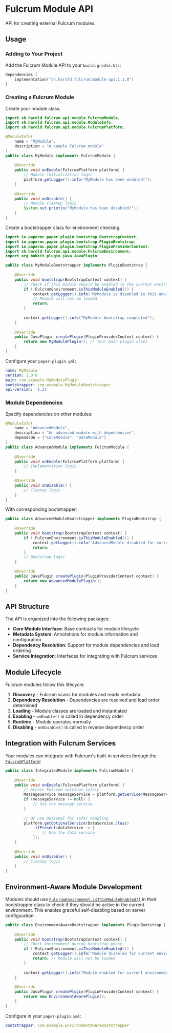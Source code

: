 # Fulcrum Module API

API for creating external Fulcrum modules.

## Usage

### Adding to Your Project

Add the Fulcrum Module API to your `build.gradle.kts`:

```kotlin
dependencies {
    implementation("sh.harold.fulcrum:module-api:1.1.0")
}
```

### Creating a Fulcrum Module

Create your module class:

```java
import sh.harold.fulcrum.api.module.FulcrumModule;
import sh.harold.fulcrum.api.module.ModuleInfo;
import sh.harold.fulcrum.api.module.FulcrumPlatform;

@ModuleInfo(
    name = "MyModule",
    description = "A sample Fulcrum module"
)
public class MyModule implements FulcrumModule {
    
    @Override
    public void onEnable(FulcrumPlatform platform) {
        // Module initialization logic
        platform.getLogger().info("MyModule has been enabled!");
    }
    
    @Override
    public void onDisable() {
        // Module cleanup logic
        System.out.println("MyModule has been disabled!");
    }
}
```

Create a bootstrapper class for environment checking:

```java
import io.papermc.paper.plugin.bootstrap.BootstrapContext;
import io.papermc.paper.plugin.bootstrap.PluginBootstrap;
import io.papermc.paper.plugin.bootstrap.PluginProviderContext;
import sh.harold.fulcrum.api.module.FulcrumEnvironment;
import org.bukkit.plugin.java.JavaPlugin;

public class MyModuleBootstrapper implements PluginBootstrap {
    
    @Override
    public void bootstrap(BootstrapContext context) {
        // Check if this module should be enabled in the current environment
        if (!FulcrumEnvironment.isThisModuleEnabled()) {
            context.getLogger().info("MyModule is disabled in this environment");
            // Module will not be loaded
            return;
        }
        
        context.getLogger().info("MyModule bootstrap completed");
    }
    
    @Override
    public JavaPlugin createPlugin(PluginProviderContext context) {
        return new MyModulePlugin(); // Your main plugin class
    }
}
```

Configure your `paper-plugin.yml`:

```yaml
name: MyModule
version: 1.0.0
main: com.example.MyModulePlugin
bootstrapper: com.example.MyModuleBootstrapper
api-version: '1.21'
```

### Module Dependencies

Specify dependencies on other modules:

```java
@ModuleInfo(
    name = "AdvancedModule",
    description = "An advanced module with dependencies",
    dependsOn = {"CoreModule", "DataModule"}
)
public class AdvancedModule implements FulcrumModule {
    
    @Override
    public void onEnable(FulcrumPlatform platform) {
        // Implementation logic
    }
    
    @Override
    public void onDisable() {
        // Cleanup logic
    }
}
```

With corresponding bootstrapper:

```java
public class AdvancedModuleBootstrapper implements PluginBootstrap {
    
    @Override
    public void bootstrap(BootstrapContext context) {
        if (!FulcrumEnvironment.isThisModuleEnabled()) {
            context.getLogger().info("AdvancedModule disabled for current environment");
            return;
        }
        // Bootstrap logic
    }
    
    @Override
    public JavaPlugin createPlugin(PluginProviderContext context) {
        return new AdvancedModulePlugin();
    }
}
```

## API Structure

The API is organized into the following packages:

- **Core Module Interface**: Base contracts for module lifecycle
- **Metadata System**: Annotations for module information and configuration
- **Dependency Resolution**: Support for module dependencies and load ordering
- **Service Integration**: Interfaces for integrating with Fulcrum services


## Module Lifecycle

Fulcrum modules follow this lifecycle:

1. **Discovery** - Fulcrum scans for modules and reads metadata
2. **Dependency Resolution** - Dependencies are resolved and load order determined  
3. **Loading** - Module classes are loaded and instantiated
4. **Enabling** - `onEnable()` is called in dependency order
5. **Runtime** - Module operates normally
6. **Disabling** - `onDisable()` is called in reverse dependency order

## Integration with Fulcrum Services

Your modules can integrate with Fulcrum's built-in services through the [`FulcrumPlatform`](src/main/java/sh/harold/fulcrum/api/module/FulcrumPlatform.java:10):

```java
public class IntegratedModule implements FulcrumModule {
    
    @Override
    public void onEnable(FulcrumPlatform platform) {
        // Access Fulcrum services safely
        MessageService messageService = platform.getService(MessageService.class);
        if (messageService != null) {
            // Use the message service
        }
        
        // Or use Optional for safer handling
        platform.getOptionalService(DataService.class)
            .ifPresent(dataService -> {
                // Use the data service
            });
    }
    
    @Override
    public void onDisable() {
        // Cleanup logic
    }
}
```

## Environment-Aware Module Development

Modules should use [`FulcrumEnvironment.isThisModuleEnabled()`](src/main/java/sh/harold/fulcrum/api/module/FulcrumEnvironment.java:52) in their bootstrapper class to check if they should be active in the current environment. This enables graceful self-disabling based on server configuration:

```java
public class EnvironmentAwareBootstrapper implements PluginBootstrap {
    
    @Override
    public void bootstrap(BootstrapContext context) {
        // Check environment during bootstrap phase
        if (!FulcrumEnvironment.isThisModuleEnabled()) {
            context.getLogger().info("Module disabled for current environment");
            return; // Module will not be loaded
        }
        
        context.getLogger().info("Module enabled for current environment");
    }
    
    @Override
    public JavaPlugin createPlugin(PluginProviderContext context) {
        return new EnvironmentAwarePlugin();
    }
}
```

Configure in your `paper-plugin.yml`:

```yaml
bootstrapper: com.example.EnvironmentAwareBootstrapper
```